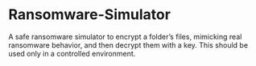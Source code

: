 # Ransomware-Simulator
A safe ransomware simulator to encrypt a folder’s files, mimicking real ransomware behavior, and then decrypt them with a key. This should be used only in a controlled environment.
